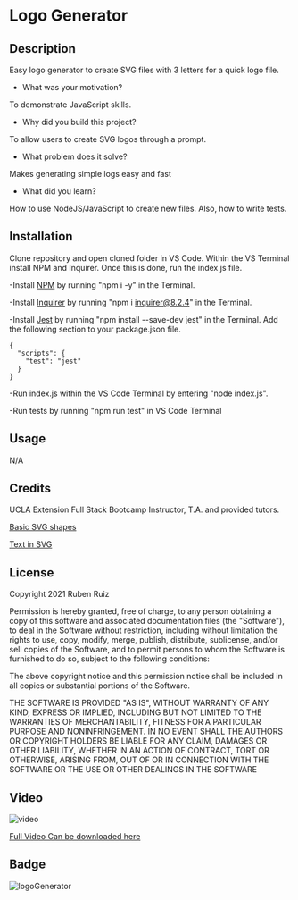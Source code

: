 # Logo Generator

## Description

Easy logo generator to create SVG files with 3 letters for a quick logo file. 

- What was your motivation?

To demonstrate JavaScript skills. 

- Why did you build this project? 

To allow users to create SVG logos through a prompt.

- What problem does it solve?

Makes generating simple logs easy and fast

- What did you learn?

How to use NodeJS/JavaScript to create new files. Also, how to write tests. 

## Installation


Clone repository and open cloned folder in VS Code. Within the VS Terminal install NPM and Inquirer. Once this is done, run the index.js file. 

-Install [NPM](https://docs.npmjs.com/cli/v6/commands/npm-install) by running "npm i -y" in the Terminal.

-Install [Inquirer](https://www.npmjs.com/package/inquirer/v/8.2.4) by running "npm i inquirer@8.2.4" in the Terminal.

-Install [Jest](https://jestjs.io/docs/getting-started) by running "npm install --save-dev jest" in the Terminal.
Add the following section to your package.json file.
```
{
  "scripts": {
    "test": "jest"
  }
}
```

-Run index.js within the VS Code Terminal by entering "node index.js".

-Run tests by running "npm run test" in VS Code Terminal


## Usage

N/A

## Credits

UCLA Extension Full Stack Bootcamp Instructor, T.A. and provided tutors.

[Basic SVG shapes](https://developer.mozilla.org/en-US/docs/Web/SVG/Tutorial/Basic_Shapes)

[Text in SVG](https://developer.mozilla.org/en-US/docs/Web/SVG/Tutorial/Texts)

## License

Copyright 2021 Ruben Ruiz 

Permission is hereby granted, free of charge, to any person obtaining a copy of this software and associated documentation files (the "Software"), to deal in the Software without restriction, including without limitation the rights to use, copy, modify, merge, publish, distribute, sublicense, and/or sell copies of the Software, and to permit persons to whom the Software is furnished to do so, subject to the following conditions:  

The above copyright notice and this permission notice shall be included in all copies or substantial portions of the Software. 

THE SOFTWARE IS PROVIDED "AS IS", WITHOUT WARRANTY OF ANY KIND, EXPRESS OR IMPLIED, INCLUDING BUT NOT LIMITED TO THE WARRANTIES OF MERCHANTABILITY, FITNESS FOR A PARTICULAR PURPOSE AND NONINFRINGEMENT. IN NO EVENT SHALL THE AUTHORS OR COPYRIGHT HOLDERS BE LIABLE FOR ANY CLAIM, DAMAGES OR OTHER LIABILITY, WHETHER IN AN ACTION OF CONTRACT, TORT OR OTHERWISE, ARISING FROM, OUT OF OR IN CONNECTION WITH THE SOFTWARE OR THE USE OR OTHER DEALINGS IN THE SOFTWARE

## Video

![video](/imgs/logogeneratorgiffile.gif)

[Full Video Can be downloaded here](/imgs/logogenerator.mp4)

## Badge

![logoGenerator](https://img.shields.io/badge/logo-Generator-blue)
